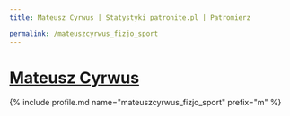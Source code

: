 ```yaml
---
title: Mateusz Cyrwus | Statystyki patronite.pl | Patromierz

permalink: /mateuszcyrwus_fizjo_sport
---
```


# [Mateusz Cyrwus](https://patronite.pl/mateuszcyrwus_fizjo_sport)

{% include profile.md name="mateuszcyrwus_fizjo_sport" prefix="m" %}
